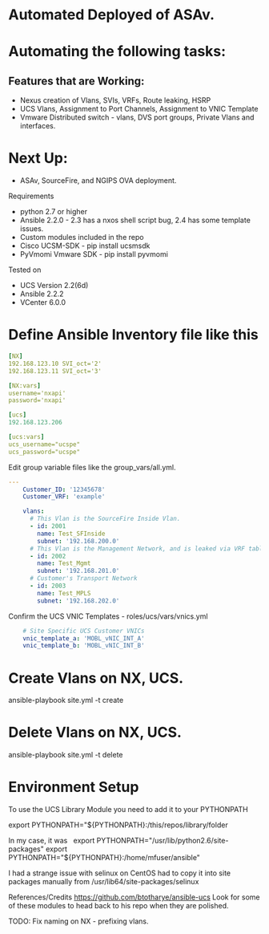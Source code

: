 # Automated Deployed of ASAv.

# Automating the following tasks:
## Features that are Working:
* Nexus creation of Vlans, SVIs, VRFs, Route leaking, HSRP
* UCS Vlans, Assignment to Port Channels, Assignment to VNIC Template
* Vmware Distributed switch - vlans, DVS port groups, Private Vlans and interfaces.
# Next Up:
* ASAv, SourceFire, and NGIPS OVA deployment.

Requirements
* python 2.7 or higher 
* Ansible 2.2.0 - 2.3 has a nxos shell script bug, 2.4 has some template issues.
* Custom modules included in the repo
* Cisco UCSM-SDK - pip install ucsmsdk
* PyVmomi Vmware SDK - pip install pyvmomi

Tested on 
* UCS Version 2.2(6d)
* Ansible 2.2.2
* VCenter 6.0.0

# Define Ansible Inventory file like this
```yaml
[NX]
192.168.123.10 SVI_oct='2'
192.168.123.11 SVI_oct='3'

[NX:vars]
username='nxapi'
password='nxapi'

[ucs]
192.168.123.206

[ucs:vars]
ucs_username="ucspe"
ucs_password="ucspe"

```

Edit group variable files like the group_vars/all.yml.
```yaml
---
    Customer_ID: '12345678'
    Customer_VRF: 'example'

    vlans:
      # This Vlan is the SourceFire Inside Vlan.
      - id: 2001
        name: Test_SFInside
        subnet: '192.168.200.0'
      # This Vlan is the Management Network, and is leaked via VRF tables outside the customer's network. 
      - id: 2002
        name: Test_Mgmt
        subnet: '192.168.201.0'
      # Customer's Transport Network
      - id: 2003
        name: Test_MPLS
        subnet: '192.168.202.0'
```
Confirm the UCS VNIC Templates - roles/ucs/vars/vnics.yml
```yaml
    # Site Specific UCS Customer VNICs
    vnic_template_a: 'MOBL_vNIC_INT_A'
    vnic_template_b: 'MOBL_vNIC_INT_B'
```

# Create Vlans on NX, UCS.
ansible-playbook site.yml -t create

# Delete Vlans on NX, UCS.
ansible-playbook site.yml -t delete

# Environment Setup
To use the UCS Library Module you need to add it to your PYTHONPATH

export PYTHONPATH="${PYTHONPATH}:/this/repos/library/folder

In my case, it was
 
export PYTHONPATH="/usr/lib/python2.6/site-packages"
export PYTHONPATH="${PYTHONPATH}:/home/mfuser/ansible"

I had a strange issue with selinux on CentOS had to copy it into site packages manually from /usr/lib64/site-packages/selinux

References/Credits
https://github.com/btotharye/ansible-ucs
Look for some of these modules to head back to his repo when they are polished.

TODO:
Fix naming on NX - prefixing vlans.

